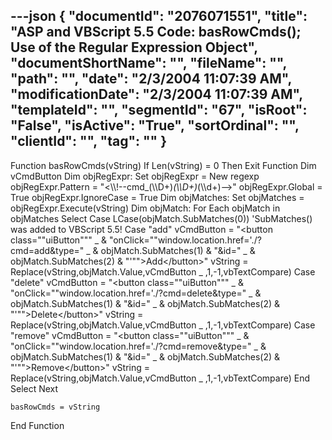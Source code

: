 ---json
{
  "documentId": "2076071551",
  "title": "ASP and VBScript 5.5 Code: basRowCmds(); Use of the Regular Expression Object",
  "documentShortName": "",
  "fileName": "",
  "path": "",
  "date": "2/3/2004 11:07:39 AM",
  "modificationDate": "2/3/2004 11:07:39 AM",
  "templateId": "",
  "segmentId": "67",
  "isRoot": "False",
  "isActive": "True",
  "sortOrdinal": "",
  "clientId": "",
  "tag": ""
}
---

Function basRowCmds(vString)
    If Len(vString) = 0 Then Exit Function
    Dim vCmdButton
    Dim objRegExpr: Set objRegExpr = New regexp
    objRegExpr.Pattern = &quot;&lt;&bsol;&bsol;!--cmd_(&bsol;&bsol;D+)_(&bsol;&bsol;D+)_(&bsol;&bsol;d+)--&gt;&quot;
    objRegExpr.Global = True
    objRegExpr.IgnoreCase = True
    Dim objMatches: Set objMatches = objRegExpr.Execute(vString)
    Dim objMatch: For Each objMatch in objMatches
        Select Case LCase(objMatch.SubMatches(0))
            'SubMatches() was added to VBScript 5.5!
            Case &quot;add&quot;
                vCmdButton = &quot;&lt;button class=&quot;&quot;uiButton&quot;&quot;&quot; _
                    & &quot;onClick=&quot;&quot;window.location.href='./?cmd=add&type=&quot; _
                    & objMatch.SubMatches(1) & &quot;&id=&quot; _
                    & objMatch.SubMatches(2) & &quot;'&quot;&quot;&gt;Add&lt;/button&gt;&quot;
                vString = Replace(vString,objMatch.Value,vCmdButton _
                    ,1,-1,vbTextCompare)
            Case &quot;delete&quot;
                vCmdButton = &quot;&lt;button class=&quot;&quot;uiButton&quot;&quot;&quot; _
                    & &quot;onClick=&quot;&quot;window.location.href='./?cmd=delete&type=&quot; _
                    & objMatch.SubMatches(1) & &quot;&id=&quot; _
                    & objMatch.SubMatches(2) & &quot;'&quot;&quot;&gt;Delete&lt;/button&gt;&quot;
                vString = Replace(vString,objMatch.Value,vCmdButton _
                    ,1,-1,vbTextCompare)
            Case &quot;remove&quot;
                vCmdButton = &quot;&lt;button class=&quot;&quot;uiButton&quot;&quot;&quot; _
                    & &quot;onClick=&quot;&quot;window.location.href='./?cmd=remove&type=&quot; _
                    & objMatch.SubMatches(1) & &quot;&id=&quot; _
                    & objMatch.SubMatches(2) & &quot;'&quot;&quot;&gt;Remove&lt;/button&gt;&quot;
                vString = Replace(vString,objMatch.Value,vCmdButton _
                    ,1,-1,vbTextCompare)
        End Select
    Next

    basRowCmds = vString
End Function
